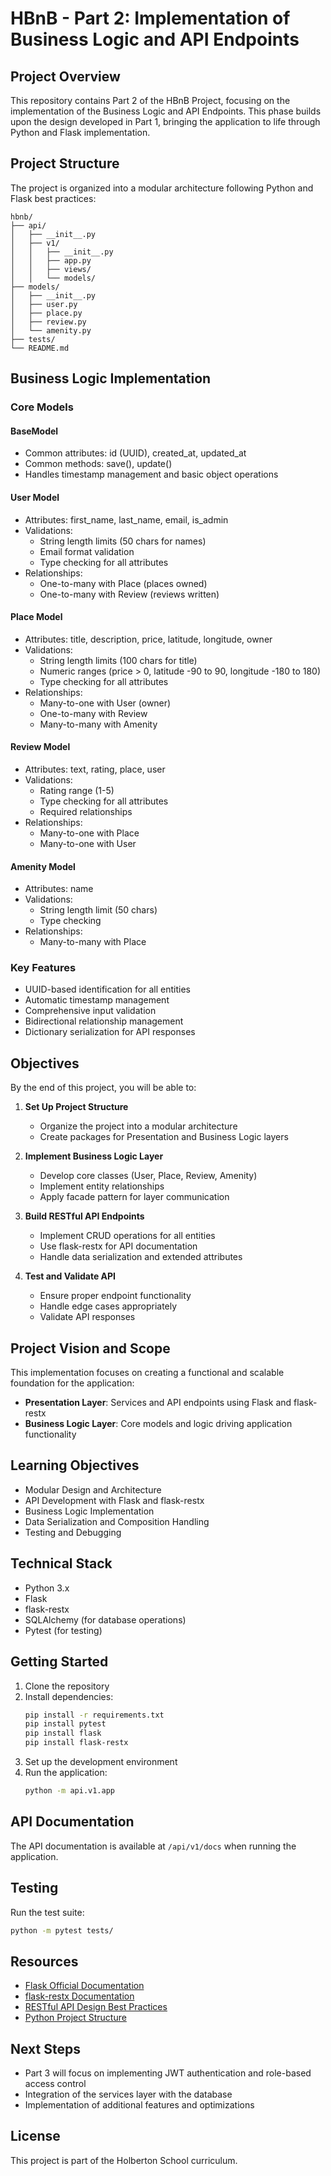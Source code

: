 # HBnB - Part 2: Implementation of Business Logic and API Endpoints

## Project Overview
This repository contains Part 2 of the HBnB Project, focusing on the implementation of the Business Logic and API Endpoints. This phase builds upon the design developed in Part 1, bringing the application to life through Python and Flask implementation.

## Project Structure
The project is organized into a modular architecture following Python and Flask best practices:

```
hbnb/
├── api/
│   ├── __init__.py
│   ├── v1/
│   │   ├── __init__.py
│   │   ├── app.py
│   │   ├── views/
│   │   └── models/
├── models/
│   ├── __init__.py
│   ├── user.py
│   ├── place.py
│   ├── review.py
│   └── amenity.py
├── tests/
└── README.md
```

## Business Logic Implementation

### Core Models

#### BaseModel
- Common attributes: id (UUID), created_at, updated_at
- Common methods: save(), update()
- Handles timestamp management and basic object operations

#### User Model
- Attributes: first_name, last_name, email, is_admin
- Validations:
  - String length limits (50 chars for names)
  - Email format validation
  - Type checking for all attributes
- Relationships:
  - One-to-many with Place (places owned)
  - One-to-many with Review (reviews written)

#### Place Model
- Attributes: title, description, price, latitude, longitude, owner
- Validations:
  - String length limits (100 chars for title)
  - Numeric ranges (price > 0, latitude -90 to 90, longitude -180 to 180)
  - Type checking for all attributes
- Relationships:
  - Many-to-one with User (owner)
  - One-to-many with Review
  - Many-to-many with Amenity

#### Review Model
- Attributes: text, rating, place, user
- Validations:
  - Rating range (1-5)
  - Type checking for all attributes
  - Required relationships
- Relationships:
  - Many-to-one with Place
  - Many-to-one with User

#### Amenity Model
- Attributes: name
- Validations:
  - String length limit (50 chars)
  - Type checking
- Relationships:
  - Many-to-many with Place

### Key Features
- UUID-based identification for all entities
- Automatic timestamp management
- Comprehensive input validation
- Bidirectional relationship management
- Dictionary serialization for API responses

## Objectives
By the end of this project, you will be able to:

1. **Set Up Project Structure**
   - Organize the project into a modular architecture
   - Create packages for Presentation and Business Logic layers

2. **Implement Business Logic Layer**
   - Develop core classes (User, Place, Review, Amenity)
   - Implement entity relationships
   - Apply facade pattern for layer communication

3. **Build RESTful API Endpoints**
   - Implement CRUD operations for all entities
   - Use flask-restx for API documentation
   - Handle data serialization and extended attributes

4. **Test and Validate API**
   - Ensure proper endpoint functionality
   - Handle edge cases appropriately
   - Validate API responses

## Project Vision and Scope
This implementation focuses on creating a functional and scalable foundation for the application:

- **Presentation Layer**: Services and API endpoints using Flask and flask-restx
- **Business Logic Layer**: Core models and logic driving application functionality

## Learning Objectives
- Modular Design and Architecture
- API Development with Flask and flask-restx
- Business Logic Implementation
- Data Serialization and Composition Handling
- Testing and Debugging

## Technical Stack
- Python 3.x
- Flask
- flask-restx
- SQLAlchemy (for database operations)
- Pytest (for testing)

## Getting Started
1. Clone the repository
2. Install dependencies:
   ```bash
   pip install -r requirements.txt
   pip install pytest
   pip install flask
   pip install flask-restx
   ```
3. Set up the development environment
4. Run the application:
   ```bash
   python -m api.v1.app
   ```

## API Documentation
The API documentation is available at `/api/v1/docs` when running the application.

## Testing
Run the test suite:
```bash
python -m pytest tests/
```

## Resources
- [Flask Official Documentation](https://flask.palletsprojects.com/)
- [flask-restx Documentation](https://flask-restx.readthedocs.io/)
- [RESTful API Design Best Practices](https://www.vinaysahni.com/best-practices-for-a-pragmatic-restful-api)
- [Python Project Structure](https://docs.python-guide.org/writing/structure/)

## Next Steps
- Part 3 will focus on implementing JWT authentication and role-based access control
- Integration of the services layer with the database
- Implementation of additional features and optimizations

## License
This project is part of the Holberton School curriculum. 